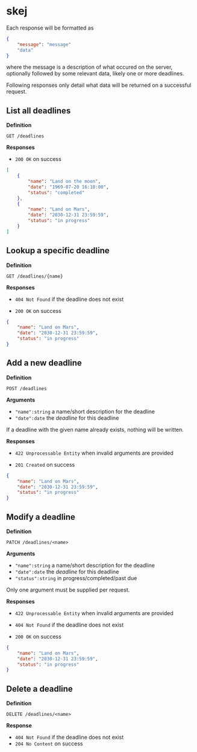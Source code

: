 # skej

Each response will be formatted as

```json
{
    "message": "message"
    "data"
}
```

where the message is a description of what occured on the server,
optionally followed by some relevant data, likely one or more deadlines.

Following responses only detail what data will be returned on a successful
request.

## List all deadlines

**Definition**

`GET /deadlines`

**Responses**

* `200 OK` on success

```json
[
    {
        "name": "Land on the moon",
        "date": "1969-07-20 16:18:00",
        "status": "completed"
    },
    {
        "name": "Land on Mars",
        "date": "2030-12-31 23:59:59",
        "status": "in progress"
    }
]
```

## Lookup a specific deadline

**Definition**

`GET /deadlines/{name}`

**Responses**

* `404 Not Found` if the deadline does not exist

* `200 OK` on success

```json
{
    "name": "Land on Mars",
    "date": "2030-12-31 23:59:59",
    "status": "in progress"
}
```

## Add a new deadline

**Definition**

`POST /deadlines`

**Arguments**

* `"name":string` a name/short description for the deadline
* `"date":date` the *deadline* for this deadline

If a deadline with the given name already exists, nothing will be written.

**Responses**

* `422 Unprocessable Entity` when invalid arguments are provided 

* `201 Created` on success

```json
{
    "name": "Land on Mars",
    "date": "2030-12-31 23:59:59",
    "status": "in progress"
}
```

## Modify a deadline

**Definition**

`PATCH /deadlines/<name>`

**Arguments**

* `"name":string` a name/short description for the deadline
* `"date":date` the *deadline* for this deadline
* `"status":string` in progress/completed/past due

Only one argument must be supplied per request.

**Responses**

* `422 Unprocessable Entity` when invalid arguments are provided

* `404 Not Found` if the deadline does not exist

* `200 OK` on success

```json
{
    "name": "Land on Mars",
    "date": "2030-12-31 23:59:59",
    "status": "in progress"
}
```
## Delete a deadline

**Definition**

`DELETE /deadlines/<name>`

**Response**

* `404 Not Found` if the deadline does not exist
* `204 No Content` on success

